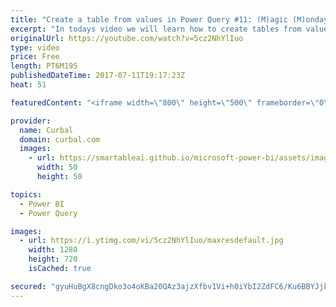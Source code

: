 ```yaml
---
title: "Create a table from values in Power Query #11: (M)agic (M)ondays"
excerpt: "In todays video we will learn how to create tables from values in columns using Power Query in Power BI.   Looking for a download file? Go to our Download Center: https://curbal.com/donwload-center  SUBSCRIBE to learn more about Power and Excel BI! https://www.youtube.com/channel/UCJ7UhloHSA4wAqPzyi6TOkw?sub_confirmation=1"
originalUrl: https://youtube.com/watch?v=5cz2NhYlIuo
type: video
price: Free
length: PT6M19S
publishedDateTime: 2017-07-11T19:17:23Z
heat: 51

featuredContent: "<iframe width=\"800\" height=\"500\" frameborder=\"0\" src=\"https://www.youtube.com/embed/5cz2NhYlIuo\" allow=\"accelerometer; autoplay; encrypted-media; gyroscope; picture-in-picture\" allowfullscreen></iframe>"

provider:
  name: Curbal
  domain: curbal.com
  images:
    - url: https://smartableai.github.io/microsoft-power-bi/assets/images/organizations/curbal.com-50x50.jpg
      width: 50
      height: 50

topics:
  - Power BI
  - Power Query

images:
  - url: https://i.ytimg.com/vi/5cz2NhYlIuo/maxresdefault.jpg
    width: 1280
    height: 720
    isCached: true

secured: "gyuHuBgX8cngDko3o4oKBa20QAz3ajzXfbv1Vi+h0iYbI2ZdFC6/Ku6BBYJjk3kniU/f7ih4jBH3LDKoTzYfpcBYRRhs97NJOxyE9zTLTsCtSveTMErV1j9H7TVTmVgNUvH2PPalrwsrCDQ0HedOd7Bb9oThk8Wjmr1lORMZjFw6tSuathyH5Ern9gYtvL2so6qwyKUClmQDPhUh1237PA/6hSmKqjiHQ6n8wRIdHx77Y4zKW+wlaJnA9h0EBzreh2oeoifXV2X6xW5Vrjzsj475o6s1Z70AFq5STWuS7uDU3GNcqP3u4R2l/4DVi2Yh4C/BXBeH38KTe04Br/ggT4KH4qJusmqxIcyhmD73MUy/b1LkVd90kG93pnjCeJI/t9R133jTLsfwFmr+sWb994luV5k3DigOehAQH+DH5LY=;ObqORc04dsP80y+HzHaTug=="
---
```



